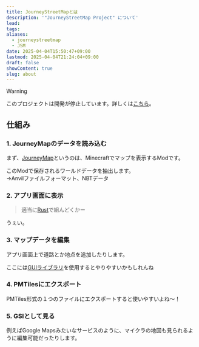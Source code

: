 ```yaml
---
title: JourneyStreetMapとは
description: '"JourneyStreetMap Project" について'
lead: 
tags: 
aliases:
  - journeystreetmap
  - JSM
date: 2025-04-04T15:50:47+09:00
lastmod: 2025-04-04T21:24:04+09:00
draft: false
showContent: true
slug: about
---
```

> [!WARNING]
> このプロジェクトは開発が停止しています。詳しくは[こちら](JSMの開発停止.md)。
## 仕組み

### 1. JourneyMapのデータを読み込む
まず、[JourneyMap](https://www.curseforge.com/minecraft/mc-mods/journeymap)というのは、Minecraftでマップを表示するModです。

このModで保存されるワールドデータを抽出します。  
→Anvilファイルフォーマット、NBTデータ

### 2. アプリ画面に表示
> 適当に[Rust](../../Knowledge/lang/programming/Rust/Rust.md)で組んどくかー

うぇい。

### 3. マップデータを編集
アプリ画面上で道路とか地点を追加したりします。

ここには[GUIライブラリ](../../Knowledge/libs/ui/GUIライブラリ.md)を使用するとやりやすいかもしれんね

### 4. PMTilesにエクスポート
PMTiles形式の１つのファイルにエクスポートすると使いやすいよね〜！

### 5. GSIとして見る
例えばGoogle Mapsみたいなサービスのように、マイクラの地図も見られるように編集可能だったりします。